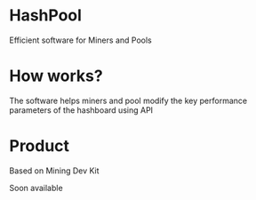 # HashPool 

Efficient software for Miners and Pools

# How works?

The software helps miners and pool modify the key performance parameters of the hashboard using API

# Product

Based on Mining Dev Kit

Soon available

